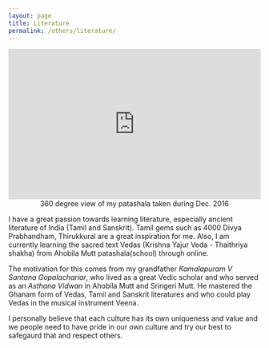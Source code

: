 ```yaml
---
layout: page
title: Literature
permalink: /others/literature/
---
```



<iframe width="100%"
	height="300px"
	allowfullscreen
	frameborder="0"
	name="360 degree of my patashala that I look during December 2016"
	src="http://www.anirudhkm.com/vrview/?image=images/patashala.jpg">
</iframe>
<center>360 degree view of my patashala taken during Dec. 2016</center>

I have a great passion towards learning literature, especially ancient literature of India (Tamil and Sanskrit). Tamil gems such as 4000 Divya Prabhandham, Thirukkural are a great inspiration for me. Also, I am currently learning the sacred text Vedas (Krishna Yajur Veda - Thaithriya shakha) from Ahobila Mutt patashala(school) through online.

The motivation for this comes from my grandfather *Kamalapuram V Santana Gopalachariar*, who lived as a great Vedic scholar and who served as an *Asthana Vidwan* in Ahobila Mutt and Sringeri Mutt. He mastered the Ghanam form of Vedas, Tamil and Sanskrit literatures and who could play Vedas in the musical instrument Veena.

I personally believe that each culture has its own uniqueness and value and we people need to have pride in our own culture and try our best to safegaurd that and respect others.